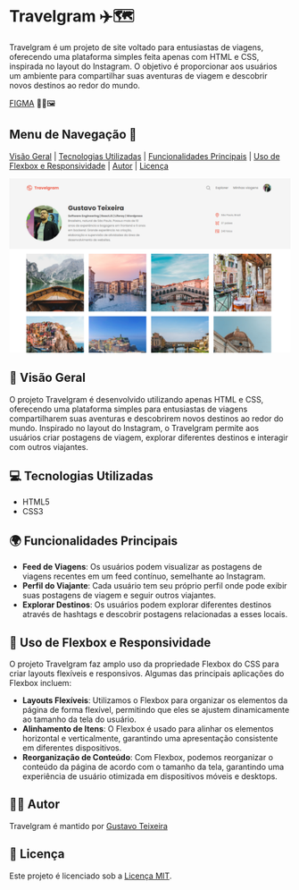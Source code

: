 # Travelgram ✈️🗺️

Travelgram é um projeto de site voltado para entusiastas de viagens, oferecendo uma plataforma simples feita apenas com HTML e CSS, inspirada no layout do Instagram. O objetivo é proporcionar aos usuários um ambiente para compartilhar suas aventuras de viagem e descobrir novos destinos ao redor do mundo.

[FIGMA](https://www.figma.com/community/file/1360315496868719817/perfil-de-viagens) 👨‍🎨🖼️

## Menu de Navegação 📜

[Visão Geral](#visao-geral) | [Tecnologias Utilizadas](#tecnologias-utilizadas) | [Funcionalidades Principais](#funcionalidades-principais) | [Uso de Flexbox e Responsividade](#uso-de-flexbox-e-responsividade) | [Autor](#autor) | [Licença](#licenca)

![Preview do FIGMA](https://raw.githubusercontent.com/taylosstls/mba-rocket/main/mod-1/projeto-travelgram/travelgram-shoot.png)


## 🚀 Visão Geral

O projeto Travelgram é desenvolvido utilizando apenas HTML e CSS, oferecendo uma plataforma simples para entusiastas de viagens compartilharem suas aventuras e descobrirem novos destinos ao redor do mundo. Inspirado no layout do Instagram, o Travelgram permite aos usuários criar postagens de viagem, explorar diferentes destinos e interagir com outros viajantes.

## 💻 Tecnologias Utilizadas

- HTML5
- CSS3

## 🌍 Funcionalidades Principais

- **Feed de Viagens**: Os usuários podem visualizar as postagens de viagens recentes em um feed contínuo, semelhante ao Instagram.
- **Perfil do Viajante**: Cada usuário tem seu próprio perfil onde pode exibir suas postagens de viagem e seguir outros viajantes.
- **Explorar Destinos**: Os usuários podem explorar diferentes destinos através de hashtags e descobrir postagens relacionadas a esses locais.

## 🎨 Uso de Flexbox e Responsividade

O projeto Travelgram faz amplo uso da propriedade Flexbox do CSS para criar layouts flexíveis e responsivos. Algumas das principais aplicações do Flexbox incluem:

- **Layouts Flexíveis**: Utilizamos o Flexbox para organizar os elementos da página de forma flexível, permitindo que eles se ajustem dinamicamente ao tamanho da tela do usuário.
- **Alinhamento de Itens**: O Flexbox é usado para alinhar os elementos horizontal e verticalmente, garantindo uma apresentação consistente em diferentes dispositivos.
- **Reorganização de Conteúdo**: Com Flexbox, podemos reorganizar o conteúdo da página de acordo com o tamanho da tela, garantindo uma experiência de usuário otimizada em dispositivos móveis e desktops.

## 👨‍💻 Autor

Travelgram é mantido por [Gustavo Teixeira](https://github.com/taylosstls)

## 📄 Licença

Este projeto é licenciado sob a [Licença MIT](https://opensource.org/licenses/MIT).

